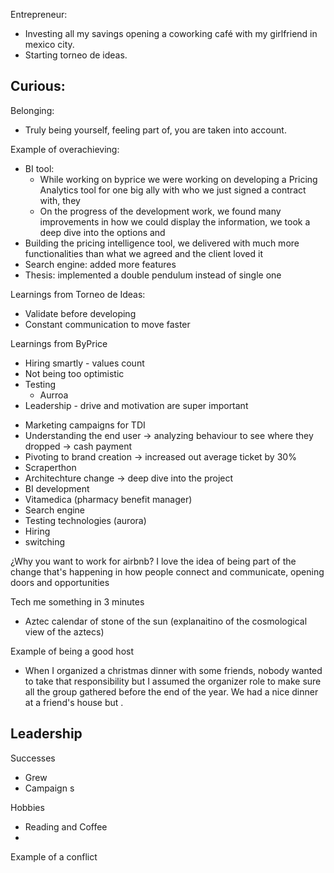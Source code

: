 Entrepreneur: 
- Investing all my savings opening a coworking café with my girlfriend in mexico city.
- Starting torneo de ideas.

Curious:
- 

Belonging:
- Truly being yourself, feeling part of, you are taken into account.

Example of overachieving:
- BI tool:
  - While working on byprice we were working on developing a Pricing Analytics tool for one big ally with who we just signed a contract with, they 
  - On the progress of the development work, we found many improvements in how we could display the information,
    we took a deep dive into the options and
- Building the pricing intelligence tool, we delivered with much more functionalities than what we agreed and the client loved it
- Search engine: added more features
- Thesis: implemented a double pendulum instead of single one

Learnings from Torneo de Ideas:
- Validate before developing
- Constant communication to move faster

Learnings from ByPrice
- Hiring smartly - values count
- Not being too optimistic
- Testing
  - Aurroa
- Leadership - drive and motivation are super important


* Marketing campaigns for TDI
* Understanding the end user -> analyzing behaviour to see where they dropped -> cash payment
* Pivoting to brand creation -> increased out average ticket by 30%
* Scraperthon
* Architechture change -> deep dive into the project
* BI development
* Vitamedica (pharmacy benefit manager)
* Search engine
* Testing technologies (aurora)
* Hiring
* switching

¿Why you want to work for airbnb?
I love the idea of being part of the change that's happening in how people connect and communicate, opening doors and opportunities

Tech me something in 3 minutes
- Aztec calendar of stone of the sun (explanaitino of the cosmological view of the aztecs)

Example of being a good host
- When I organized a christmas dinner with some friends, nobody wanted to take that responsibility but I assumed the organizer role to make
sure all the group gathered before the end of the year. We had a nice dinner at a friend's house but .


Leadership
- 

Successes
- Grew 
- Campaign s


Hobbies
- Reading and Coffee
- 


Example of a conflict